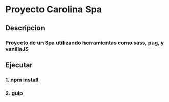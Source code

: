# Proyecto Carolina Spa

## Descripcion ##
### Proyecto de un Spa utilizando herramientas como sass, pug, y vanillaJS ###

## Ejecutar ##
### 1. npm install ###
### 2. gulp ###
